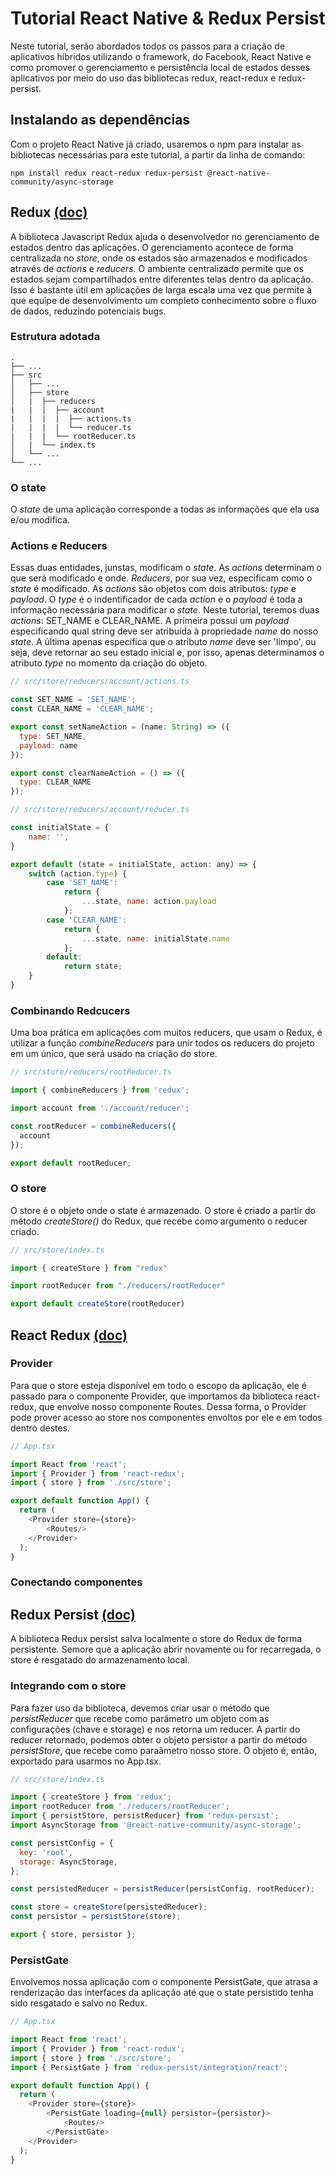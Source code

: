# Tutorial React Native & Redux Persist

Neste tutorial, serão abordados todos os passos para a criação de aplicativos híbridos utilizando o framework, do Facebook, React Native e como promover o gerenciamento e persistência local de estados desses aplicativos por meio do uso das bibliotecas redux, react-redux e redux-persist.

## Instalando as dependências
Com o projeto React Native já criado, usaremos o npm para instalar as bibliotecas necessárias para este tutorial, a partir da linha de comando:

`npm install redux react-redux redux-persist @react-native-community/async-storage`

## Redux [(doc)](https://redux.js.org/)

A biblioteca Javascript Redux ajuda o desenvolvedor no gerenciamento de estados dentro das aplicações. O gerenciamento acontece de forma centralizada no *store*, onde os estados são armazenados e modificados através de *actions* e *reducers*. O ambiente centralizado permite que os estados sejam compartilhados entre diferentes telas dentro da aplicação. Isso é bastante útil em aplicações de larga escala uma vez que permite à que equipe de desenvolvimento um completo conhecimento sobre o fluxo de dados, reduzindo potenciais bugs.

### Estrutura adotada
    .
    ├── ...
    ├── src                    
    │   ├── ...          
    │   ├── store
    │   |  ├── reducers
    |   |  |  ├── account
    |   |  |  |  ├── actions.ts
    |   |  |  |  └── reducer.ts
    |   |  |  └── rootReducer.ts
    │   |  └── index.ts      
    │   └── ...               
    └── ...
 
### O state
O *state* de uma aplicação corresponde a todas as informações que ela usa e/ou modifica. 
### Actions e Reducers
Essas duas entidades, junstas, modificam o *state*. As *actions* determinam o que será modificado e onde. *Reducers*, por sua vez, especificam como o *state* é modificado. As *actions* são objetos com dois atributos: *type* e *payload*. O *type* é o indentificador de cada *action* e o *payload* é toda a informação necessária para modificar o *state*. Neste tutorial, teremos duas *actions*: SET_NAME e CLEAR_NAME. A primeira possui um *payload* especificando qual string deve ser atribuída à propriedade *name* do nosso *state*. A última apenas especifica que o atributo *name* deve ser 'limpo', ou seja, deve retornar ao seu estado inicial e, por isso, apenas determinamos o atributo *type* no momento da criação do objeto.

```javascript
// src/store/reducers/account/actions.ts

const SET_NAME = 'SET_NAME';
const CLEAR_NAME = 'CLEAR_NAME';

export const setNameAction = (name: String) => ({
  type: SET_NAME,
  payload: name
});

export const clearNameAction = () => ({
  type: CLEAR_NAME
});

```
```javascript
// src/store/reducers/account/reducer.ts

const initialState = {
    name: '',
}

export default (state = initialState, action: any) => {
    switch (action.type) {
        case 'SET_NAME':
            return { 
                ...state, name: action.payload
            };
        case 'CLEAR_NAME':
            return { 
                ...state, name: initialState.name
            };
        default:
            return state;
    }
}

```
### Combinando Redcucers
Uma boa prática em aplicações com muitos reducers, que usam o Redux, é utilizar a função *combineReducers* para unir todos os reducers do projeto em um único, que será usado na criação do store.

```javascript
// src/store/reducers/rootReducer.ts

import { combineReducers } from 'redux';

import account from './account/reducer';

const rootReducer = combineReducers({
  account
});

export default rootReducer;
```

### O store
O store é o objeto onde o state é armazenado. O store é criado a partir do método *createStore()* do Redux, que recebe como argumento o reducer criado. 

```javascript
// src/store/index.ts

import { createStore } from "redux"

import rootReducer from "./reducers/rootReducer"

export default createStore(rootReducer)
```

## React Redux [(doc)](https://react-redux.js.org/)
### Provider
Para que o store esteja disponível em todo o escopo da aplicação, ele é passado para o componente Provider, que importamos da biblioteca react-redux, que envolve nosso componente Routes. Dessa forma, o Provider pode prover acesso ao store nos componentes envoltos por ele e em todos dentro destes.

```javascript
// App.tsx

import React from 'react';
import { Provider } from 'react-redux';
import { store } from './src/store';

export default function App() {
  return (
    <Provider store={store}>
        <Routes/>
    </Provider>
  );
}

```
### Conectando componentes

## Redux Persist [(doc)](https://github.com/rt2zz/redux-persist)
A biblioteca Redux persist salva localmente o store do Redux de forma persistente. Semore que a aplicação abrir novamente ou for recarregada, o store é resgatado do armazenamento local. 


### Integrando com o store
Para fazer uso da biblioteca, devemos criar usar o método que *persistReducer* que recebe como parâmetro um objeto com as configurações (chave e storage) e nos retorna um reducer. A partir do reducer retornado, podemos obter o objeto persistor a partir do método *persistStore*, que recebe como paraâmetro nosso store. O objeto é, então, exportado para usarmos no App.tsx.
```javascript
// src/store/index.ts

import { createStore } from 'redux';
import rootReducer from './reducers/rootReducer';
import { persistStore, persistReducer} from 'redux-persist';
import AsyncStorage from '@react-native-community/async-storage';

const persistConfig = {
  key: 'root',
  storage: AsyncStorage,
};

const persistedReducer = persistReducer(persistConfig, rootReducer);

const store = createStore(persistedReducer);
const persistor = persistStore(store);

export { store, persistor };
```

### PersistGate
Envolvemos nossa aplicação com o componente PersistGate, que atrasa a renderização das interfaces da aplicação até que o state persistido tenha sido resgatado e salvo no Redux.

```javascript
// App.tsx

import React from 'react';
import { Provider } from 'react-redux';
import { store } from './src/store';
import { PersistGate } from 'redux-persist/integration/react';

export default function App() {
  return (
    <Provider store={store}>
        <PersistGate loading={null} persistor={persistor}>
            <Routes/>
        </PersistGate>
    </Provider>
  );
}

```
